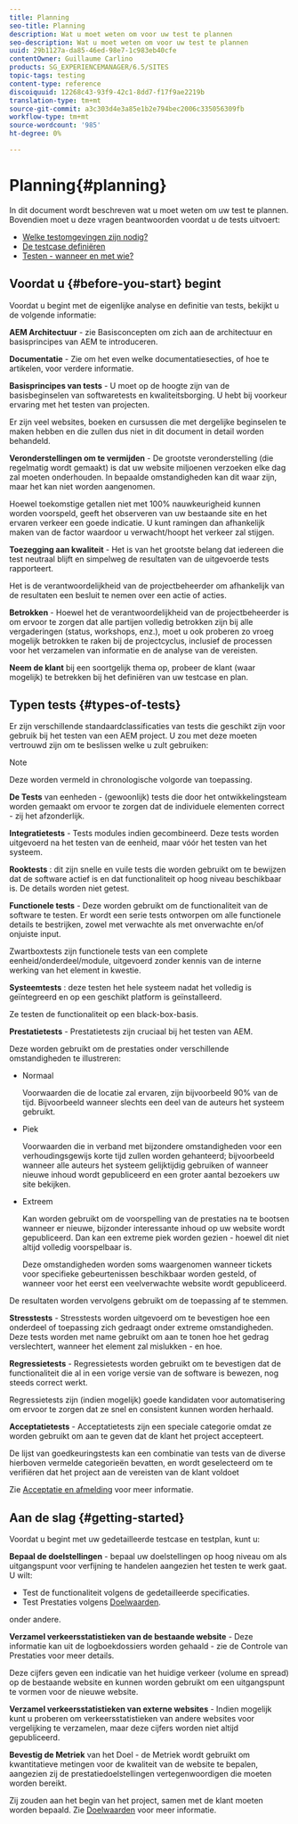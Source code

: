 ```yaml
---
title: Planning
seo-title: Planning
description: Wat u moet weten om voor uw test te plannen
seo-description: Wat u moet weten om voor uw test te plannen
uuid: 29b1127a-da85-46ed-98e7-1c983eb40cfe
contentOwner: Guillaume Carlino
products: SG_EXPERIENCEMANAGER/6.5/SITES
topic-tags: testing
content-type: reference
discoiquuid: 12268c43-93f9-42c1-8dd7-f17f9ae2219b
translation-type: tm+mt
source-git-commit: a3c303d4e3a85e1b2e794bec2006c335056309fb
workflow-type: tm+mt
source-wordcount: '985'
ht-degree: 0%

---
```



# Planning{#planning}

In dit document wordt beschreven wat u moet weten om uw test te plannen. Bovendien moet u deze vragen beantwoorden voordat u de tests uitvoert:

* [Welke testomgevingen zijn nodig?](/help/sites-developing/test-environments.md)
* [De testcase definiëren](/help/sites-developing/test-cases.md)
* [Testen - wanneer en met wie?](/help/sites-developing/when-who.md)

## Voordat u {#before-you-start} begint

Voordat u begint met de eigenlijke analyse en definitie van tests, bekijkt u de volgende informatie:

**AEM Architectuur**  - zie Basisconcepten om zich aan de architectuur en basisprincipes van AEM te introduceren.

**Documentatie**  - Zie om het even welke documentatiesecties, of hoe te artikelen, voor verdere informatie.

**Basisprincipes van tests**  - U moet op de hoogte zijn van de basisbeginselen van softwaretests en kwaliteitsborging. U hebt bij voorkeur ervaring met het testen van projecten.

Er zijn veel websites, boeken en cursussen die met dergelijke beginselen te maken hebben en die zullen dus niet in dit document in detail worden behandeld.

**Veronderstellingen om te vermijden**  - De grootste veronderstelling (die regelmatig wordt gemaakt) is dat uw website miljoenen verzoeken elke dag zal moeten onderhouden. In bepaalde omstandigheden kan dit waar zijn, maar het kan niet worden aangenomen.

Hoewel toekomstige getallen niet met 100% nauwkeurigheid kunnen worden voorspeld, geeft het observeren van uw bestaande site en het ervaren verkeer een goede indicatie. U kunt ramingen dan afhankelijk maken van de factor waardoor u verwacht/hoopt het verkeer zal stijgen.

**Toezegging aan kwaliteit**  - Het is van het grootste belang dat iedereen die test neutraal blijft en simpelweg de resultaten van de uitgevoerde tests rapporteert.

Het is de verantwoordelijkheid van de projectbeheerder om afhankelijk van de resultaten een besluit te nemen over een actie of acties.

**Betrokken**  - Hoewel het de verantwoordelijkheid van de projectbeheerder is om ervoor te zorgen dat alle partijen volledig betrokken zijn bij alle vergaderingen (status, workshops, enz.), moet u ook proberen zo vroeg mogelijk betrokken te raken bij de projectcyclus, inclusief de processen voor het verzamelen van informatie en de analyse van de vereisten.

**Neem de klant**  bij een soortgelijk thema op, probeer de klant (waar mogelijk) te betrekken bij het definiëren van uw testcase en plan.

## Typen tests {#types-of-tests}

Er zijn verschillende standaardclassificaties van tests die geschikt zijn voor gebruik bij het testen van een AEM project. U zou met deze moeten vertrouwd zijn om te beslissen welke u zult gebruiken:

>[!NOTE]
>
>Deze worden vermeld in chronologische volgorde van toepassing.

**De Tests**  van eenheden - (gewoonlijk) tests die door het ontwikkelingsteam worden gemaakt om ervoor te zorgen dat de individuele elementen correct - zij het afzonderlijk.

**Integratietests**  - Tests modules indien gecombineerd. Deze tests worden uitgevoerd na het testen van de eenheid, maar vóór het testen van het systeem.

**Rooktests** : dit zijn snelle en vuile tests die worden gebruikt om te bewijzen dat de software actief is en dat functionaliteit op hoog niveau beschikbaar is. De details worden niet getest.

**Functionele tests**  - Deze worden gebruikt om de functionaliteit van de software te testen. Er wordt een serie tests ontworpen om alle functionele details te bestrijken, zowel met verwachte als met onverwachte en/of onjuiste input.

Zwartboxtests zijn functionele tests van een complete eenheid/onderdeel/module, uitgevoerd zonder kennis van de interne werking van het element in kwestie.

**Systeemtests** : deze testen het hele systeem nadat het volledig is geïntegreerd en op een geschikt platform is geïnstalleerd.

Ze testen de functionaliteit op een black-box-basis.

**Prestatietests**  - Prestatietests zijn cruciaal bij het testen van AEM.

Deze worden gebruikt om de prestaties onder verschillende omstandigheden te illustreren:

* Normaal

   Voorwaarden die de locatie zal ervaren, zijn bijvoorbeeld 90% van de tijd. Bijvoorbeeld wanneer slechts een deel van de auteurs het systeem gebruikt.

* Piek

   Voorwaarden die in verband met bijzondere omstandigheden voor een verhoudingsgewijs korte tijd zullen worden gehanteerd; bijvoorbeeld wanneer alle auteurs het systeem gelijktijdig gebruiken of wanneer nieuwe inhoud wordt gepubliceerd en een groter aantal bezoekers uw site bekijken.

* Extreem

   Kan worden gebruikt om de voorspelling van de prestaties na te bootsen wanneer er nieuwe, bijzonder interessante inhoud op uw website wordt gepubliceerd. Dan kan een extreme piek worden gezien - hoewel dit niet altijd volledig voorspelbaar is.

   Deze omstandigheden worden soms waargenomen wanneer tickets voor specifieke gebeurtenissen beschikbaar worden gesteld, of wanneer voor het eerst een veelverwachte website wordt gepubliceerd.

De resultaten worden vervolgens gebruikt om de toepassing af te stemmen.

**Stresstests**  - Stresstests worden uitgevoerd om te bevestigen hoe een onderdeel of toepassing zich gedraagt onder extreme omstandigheden. Deze tests worden met name gebruikt om aan te tonen hoe het gedrag verslechtert, wanneer het element zal mislukken - en hoe.

**Regressietests**  - Regressietests worden gebruikt om te bevestigen dat de functionaliteit die al in een vorige versie van de software is bewezen, nog steeds correct werkt.

Regressietests zijn (indien mogelijk) goede kandidaten voor automatisering om ervoor te zorgen dat ze snel en consistent kunnen worden herhaald.

**Acceptatietests**  - Acceptatietests zijn een speciale categorie omdat ze worden gebruikt om aan te geven dat de klant het project accepteert.

De lijst van goedkeuringstests kan een combinatie van tests van de diverse hierboven vermelde categorieën bevatten, en wordt geselecteerd om te verifiëren dat het project aan de vereisten van de klant voldoet

Zie [Acceptatie en afmelding](/help/sites-developing/acceptance-signoff.md) voor meer informatie.

## Aan de slag {#getting-started}

Voordat u begint met uw gedetailleerde testcase en testplan, kunt u:

**Bepaal de doelstellingen**  - bepaal uw doelstellingen op hoog niveau om als uitgangspunt voor verfijning te handelen aangezien het testen te werk gaat. U wilt:

* Test de functionaliteit volgens de gedetailleerde specificaties.
* Test Prestaties volgens [Doelwaarden](/help/managing/best-practices-further-reference.md#key-performance-indicators-and-target-metrics).

onder andere.

**Verzamel verkeersstatistieken van de bestaande website**  - Deze informatie kan uit de logboekdossiers worden gehaald - zie de Controle van Prestaties voor meer details.

Deze cijfers geven een indicatie van het huidige verkeer (volume en spread) op de bestaande website en kunnen worden gebruikt om een uitgangspunt te vormen voor de nieuwe website.

**Verzamel verkeersstatistieken van externe websites**  - Indien mogelijk kunt u proberen om verkeersstatistieken van andere websites voor vergelijking te verzamelen, maar deze cijfers worden niet altijd gepubliceerd.

**Bevestig de Metriek**  van het Doel - de Metriek wordt gebruikt om kwantitatieve metingen voor de kwaliteit van de website te bepalen, aangezien zij de prestatiedoelstellingen vertegenwoordigen die moeten worden bereikt.

Zij zouden aan het begin van het project, samen met de klant moeten worden bepaald. Zie [Doelwaarden](/help/sites-developing/planning.md) voor meer informatie.
